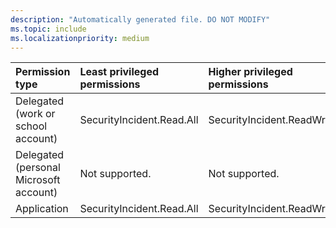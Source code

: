 ```yaml
---
description: "Automatically generated file. DO NOT MODIFY"
ms.topic: include
ms.localizationpriority: medium
---
```


|Permission type|Least privileged permissions|Higher privileged permissions|
|:---|:---|:---|
|Delegated (work or school account)|SecurityIncident.Read.All|SecurityIncident.ReadWrite.All|
|Delegated (personal Microsoft account)|Not supported.|Not supported.|
|Application|SecurityIncident.Read.All|SecurityIncident.ReadWrite.All|

